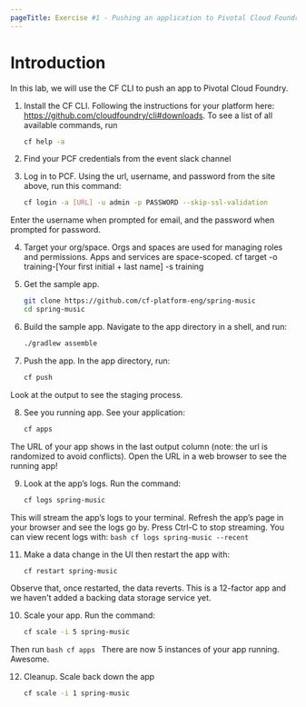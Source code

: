 ```yaml
---
pageTitle: Exercise #1 - Pushing an application to Pivotal Cloud Foundry
---
```


# Introduction

In this lab, we will use the CF CLI to push an app to Pivotal Cloud Foundry.

1. Install the CF CLI. Following the instructions for your platform here: https://github.com/cloudfoundry/cli#downloads. To see a list of all available commands, run
    ```bash
    cf help -a
    ```


2. Find your PCF credentials from the event slack channel


3. Log in to PCF. Using the url, username, and password from the site above, run this command:
    ```bash
    cf login -a [URL] -u admin -p PASSWORD --skip-ssl-validation
    ```  
Enter the username when prompted for email, and the password when prompted for password.


4. Target your org/space. Orgs and spaces are used for managing roles and permissions. Apps and services are space-scoped.
    cf target -o training-[Your first initial + last name] -s training


5. Get the sample app.
    ```bash
    git clone https://github.com/cf-platform-eng/spring-music
    cd spring-music
    ```


6. Build the sample app. Navigate to the app directory in a shell, and run:
    ```bash
    ./gradlew assemble
    ```


7. Push the app. In the app directory, run:
    ```bash
    cf push
    ```
Look at the output to see the staging process.


8. See you running app. See your application:
    ```bash
    cf apps
    ```
The URL of your app shows in the last output column (note: the url is randomized to avoid conflicts). Open the URL in a web browser to see the running app!


9. Look at the app’s logs. Run the command:
    ```bash
    cf logs spring-music
    ```
This will stream the app’s logs to your terminal. Refresh the app’s page in your browser and see the logs go by. Press Ctrl-C to stop streaming. You can view recent logs with:
    ```bash
    cf logs spring-music --recent
    ```


11. Make a data change in the UI then restart the app with:
    ```bash
    cf restart spring-music
    ```
Observe that, once restarted, the data reverts. This is a 12-factor app and we haven't added a backing data storage service yet.


10. Scale your app. Run the command:
    ```bash
    cf scale -i 5 spring-music
    ```
Then run
    ```bash
    cf apps
    ```
There are now 5 instances of your app running. Awesome.


12. Cleanup. Scale back down the app
    ```bash
    cf scale -i 1 spring-music
    ```
